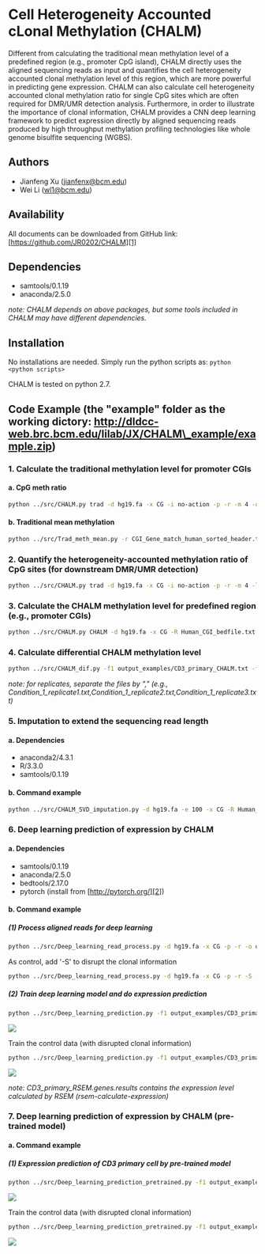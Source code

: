 # Cell Heterogeneity Accounted cLonal Methylation (CHALM)

Different from calculating the traditional mean methylation level of a predefined region (e.g., promoter CpG island), CHALM directly uses the aligned sequencing reads as input and quantifies the cell heterogeneity accounted clonal methylation level of this region, which are more powerful in predicting gene expression. CHALM can also calculate cell heterogeneity accounted clonal methylation ratio for single CpG sites which are often required for DMR/UMR detection analysis. Furthermore, in order to illustrate the importance of clonal information, CHALM provides a CNN deep learning framework to predict expression directly by aligned sequencing reads produced by high throughput methylation profiling technologies like whole genome bisulfite sequencing (WGBS). 
## Authors
- Jianfeng Xu (jianfenx@bcm.edu)
- Wei Li (wl1@bcm.edu)
## Availability
All documents can be downloaded from GitHub link: [https://github.com/JR0202/CHALM][1]
## Dependencies
- samtools/0.1.19
- anaconda/2.5.0 

_note: CHALM depends on above packages, but some tools included in CHALM may have different dependencies._
## Installation
No installations are needed. Simply run the python scripts as:  `python <python scripts>`

CHALM is tested on python 2.7.
## Code Example (the "example" folder as the working dictory: http://dldcc-web.brc.bcm.edu/lilab/JX/CHALM\_example/example.zip)
### 1. Calculate the traditional methylation level for promoter CGIs
#### a. CpG meth ratio
```bash
python ../src/CHALM.py trad -d hg19.fa -x CG -i no-action -p -r -m 4 -o output_examples/CD3_primary_trad_CpG_methratio.txt CD3_primary_CGI.sam
```
#### b. Traditional mean methylation
```bash
python ../src/Trad_meth_mean.py -r CGI_Gene_match_human_sorted_header.txt -m output_examples/CD3_primary_trad_CpG_methratio.txt -o output_examples/CD3_primary_trad_meth_mean_promoter_CGI.txt
```
### 2. Quantify the heterogeneity-accounted methylation ratio of CpG sites (for downstream DMR/UMR detection)
```bash
python ../src/CHALM.py trad -d hg19.fa -x CG -i no-action -p -r -m 4 -l 1 -o output_examples/CD3_primary_CHALM_CpG_methratio.txt CD3_primary_CGI.sam
```
### 3. Calculate the CHALM methylation level for predefined region (e.g., promoter CGIs)
```bash
python ../src/CHALM.py CHALM -d hg19.fa -x CG -R Human_CGI_bedfile.txt -L 99 -l 1 -p -r -o output_examples/CD3_primary_CHALM.txt CD3_primary_CGI.sam
```
### 4. Calculate differential CHALM methylation level
```bash
python ../src/CHALM_dif.py -f1 output_examples/CD3_primary_CHALM.txt -f2 output_examples/CD14_primary_CHALM.txt -o output_examples/CD3_CD14_CHALM_dif.txt
```
_note: for replicates, separate the files by "," (e.g., Condition\_1\_replicate1.txt,Condition\_1\_replicate2.txt,Condition\_1\_replicate3.txt)_
### 5. Imputation to extend the sequencing read length
#### a. Dependencies
- anaconda2/4.3.1
- R/3.3.0 
- samtools/0.1.19
#### b. Command example
```bash
python ../src/CHALM_SVD_imputation.py -d hg19.fa -e 100 -x CG -R Human_CGI_bedfile.txt -L 99 -l 1 -p -r -o output_examples/CD3_primary_CHALM_extend_100.txt CD3_primary_CGI.sam
```
### 6. Deep learning prediction of expression by CHALM
#### a. Dependencies
- samtools/0.1.19
- anaconda/2.5.0 
- bedtools/2.17.0
- pytorch (install from [http://pytorch.org/][2])
#### b. Command example
##### (1) Process aligned reads for deep learning
```bash
python ../src/Deep_learning_read_process.py -d hg19.fa -x CG -p -r -o output_examples -n CD3_primary --region Gene_CGI_match_TSS_sorted.txt --depth_cut 50 --read_bins 200 CD3_primary_CGI.sam
```
As control, add '-S' to disrupt the clonal information
```bash
python ../src/Deep_learning_read_process.py -d hg19.fa -x CG -p -r -S -o output_examples -n CD3_primary --region Gene_CGI_match_TSS_sorted.txt --depth_cut 50 --read_bins 200 CD3_primary_CGI.sam
```
##### (2) Train deep learning model and do expression prediction
```bash
python ../src/Deep_learning_prediction.py -f1 output_examples/CD3_primary_meth_2D_code.txt -f2 output_examples/CD3_primary_distance_2_TSS.txt -m output_examples/CD3_primary_trad_meth_mean_promoter_CGI.txt -e CD3_primary_RSEM.genes.results -s CD3_primary -d -o output_examples/
```
![][image-1]

Train the control data (with disrupted clonal information)
```bash
python ../src/Deep_learning_prediction.py -f1 output_examples/CD3_primary_meth_2D_code_control.txt -f2 output_examples/CD3_primary_distance_2_TSS_control.txt -m output_examples/CD3_primary_trad_meth_mean_promoter_CGI.txt -e CD3_primary_RSEM.genes.results -s CD3_primary_control -d -o output_examples/
```
![][image-2]

_note: CD3\_primary\_RSEM.genes.results contains the expression level calculated by RSEM (rsem-calculate-expression)_
### 7. Deep learning prediction of expression by CHALM (pre-trained model)
#### a. Command example
##### (1) Expression prediction of CD3 primary cell by pre-trained model
```bash
python ../src/Deep_learning_prediction_pretrained.py -f1 output_examples/CD3_primary_meth_2D_code.txt -f2 output_examples/CD3_primary_distance_2_TSS.txt -m output_examples/CD3_primary_trad_meth_mean_promoter_CGI.txt -e CD3_primary_RSEM.genes.results -s CD3_primary_pretrained --model pretrained_model.pt -d -o output_examples/ 
```
![][image-3]

Train the control data (with disrupted clonal information)
```bash
python ../src/Deep_learning_prediction_pretrained.py -f1 output_examples/CD3_primary_meth_2D_code_control.txt -f2 output_examples/CD3_primary_distance_2_TSS_control.txt -m output_examples/CD3_primary_trad_meth_mean_promoter_CGI.txt -e CD3_primary_RSEM.genes.results -s CD3_primary_pretrained_control --model pretrained_model.pt -d -o output_examples/
```
![][image-4]


[1]:	https://github.com/JR0202/CHALM
[2]:	http://pytorch.org/

[image-1]:	https://github.com/JR0202/CHALM/blob/master/example_figures/CD3_primary_deep_learning_prediction.png
[image-2]:	https://github.com/JR0202/CHALM/blob/master/example_figures/CD3_primary_control_deep_learning_prediction.png
[image-3]:	https://github.com/JR0202/CHALM/blob/master/example_figures/CD3_primary_pretrained_deep_learning_prediction.png
[image-4]:	https://github.com/JR0202/CHALM/blob/master/example_figures/CD3_primary_pretrained_control_deep_learning_prediction.png
